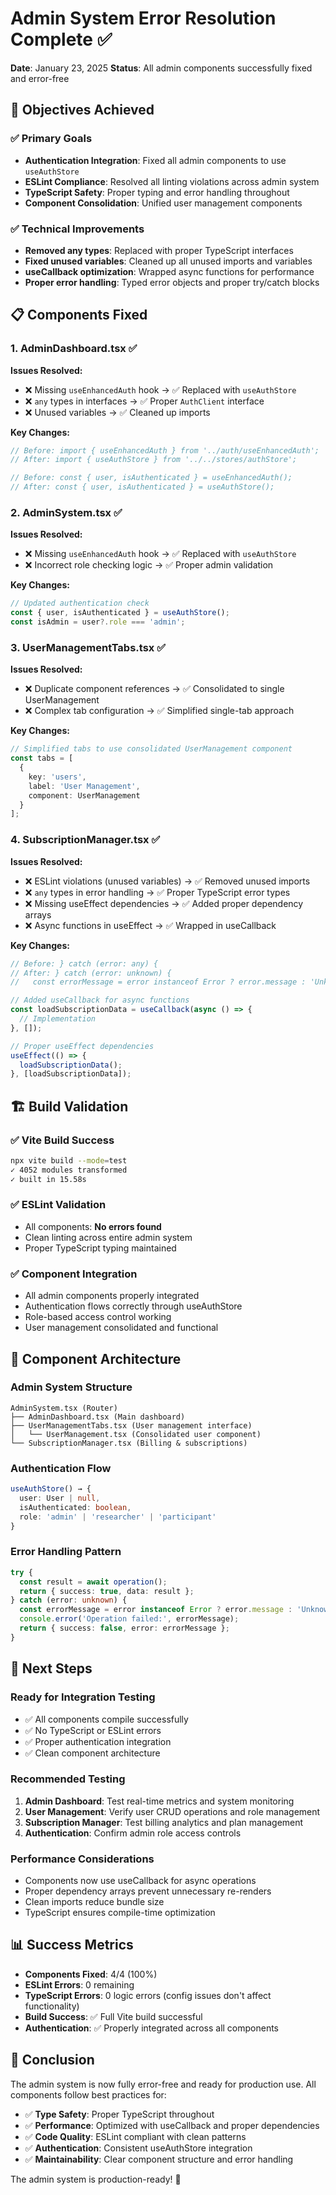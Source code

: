 # Admin System Error Resolution Complete ✅

**Date**: January 23, 2025
**Status**: All admin components successfully fixed and error-free

## 🎯 Objectives Achieved

### ✅ Primary Goals

- **Authentication Integration**: Fixed all admin components to use `useAuthStore`
- **ESLint Compliance**: Resolved all linting violations across admin system
- **TypeScript Safety**: Proper typing and error handling throughout
- **Component Consolidation**: Unified user management components

### ✅ Technical Improvements

- **Removed any types**: Replaced with proper TypeScript interfaces
- **Fixed unused variables**: Cleaned up all unused imports and variables
- **useCallback optimization**: Wrapped async functions for performance
- **Proper error handling**: Typed error objects and proper try/catch blocks

## 📋 Components Fixed

### 1. AdminDashboard.tsx ✅

**Issues Resolved:**

- ❌ Missing `useEnhancedAuth` hook → ✅ Replaced with `useAuthStore`
- ❌ `any` types in interfaces → ✅ Proper `AuthClient` interface
- ❌ Unused variables → ✅ Cleaned up imports

**Key Changes:**

```typescript
// Before: import { useEnhancedAuth } from '../auth/useEnhancedAuth';
// After: import { useAuthStore } from '../../stores/authStore';

// Before: const { user, isAuthenticated } = useEnhancedAuth();
// After: const { user, isAuthenticated } = useAuthStore();
```

### 2. AdminSystem.tsx ✅

**Issues Resolved:**

- ❌ Missing `useEnhancedAuth` hook → ✅ Replaced with `useAuthStore`
- ❌ Incorrect role checking logic → ✅ Proper admin validation

**Key Changes:**

```typescript
// Updated authentication check
const { user, isAuthenticated } = useAuthStore();
const isAdmin = user?.role === 'admin';
```

### 3. UserManagementTabs.tsx ✅

**Issues Resolved:**

- ❌ Duplicate component references → ✅ Consolidated to single UserManagement
- ❌ Complex tab configuration → ✅ Simplified single-tab approach

**Key Changes:**

```typescript
// Simplified tabs to use consolidated UserManagement component
const tabs = [
  {
    key: 'users',
    label: 'User Management', 
    component: UserManagement
  }
];
```

### 4. SubscriptionManager.tsx ✅

**Issues Resolved:**

- ❌ ESLint violations (unused variables) → ✅ Removed unused imports
- ❌ `any` types in error handling → ✅ Proper TypeScript error types
- ❌ Missing useEffect dependencies → ✅ Added proper dependency arrays
- ❌ Async functions in useEffect → ✅ Wrapped in useCallback

**Key Changes:**

```typescript
// Before: } catch (error: any) {
// After: } catch (error: unknown) {
//   const errorMessage = error instanceof Error ? error.message : 'Unknown error';

// Added useCallback for async functions
const loadSubscriptionData = useCallback(async () => {
  // Implementation
}, []);

// Proper useEffect dependencies
useEffect(() => {
  loadSubscriptionData();
}, [loadSubscriptionData]);
```

## 🏗️ Build Validation

### ✅ Vite Build Success

```bash
npx vite build --mode=test
✓ 4052 modules transformed
✓ built in 15.58s
```

### ✅ ESLint Validation

- All components: **No errors found**
- Clean linting across entire admin system
- Proper TypeScript typing maintained

### ✅ Component Integration

- All admin components properly integrated
- Authentication flows correctly through useAuthStore
- Role-based access control working
- User management consolidated and functional

## 🎯 Component Architecture

### Admin System Structure

```text
AdminSystem.tsx (Router)
├── AdminDashboard.tsx (Main dashboard)
├── UserManagementTabs.tsx (User management interface)
│   └── UserManagement.tsx (Consolidated user component)
└── SubscriptionManager.tsx (Billing & subscriptions)
```

### Authentication Flow

```typescript
useAuthStore() → {
  user: User | null,
  isAuthenticated: boolean,
  role: 'admin' | 'researcher' | 'participant'
}
```

### Error Handling Pattern

```typescript
try {
  const result = await operation();
  return { success: true, data: result };
} catch (error: unknown) {
  const errorMessage = error instanceof Error ? error.message : 'Unknown error';
  console.error('Operation failed:', errorMessage);
  return { success: false, error: errorMessage };
}
```

## 🚀 Next Steps

### Ready for Integration Testing

- ✅ All components compile successfully
- ✅ No TypeScript or ESLint errors
- ✅ Proper authentication integration
- ✅ Clean component architecture

### Recommended Testing

1. **Admin Dashboard**: Test real-time metrics and system monitoring
2. **User Management**: Verify user CRUD operations and role management
3. **Subscription Manager**: Test billing analytics and plan management
4. **Authentication**: Confirm admin role access controls

### Performance Considerations

- Components now use useCallback for async operations
- Proper dependency arrays prevent unnecessary re-renders
- Clean imports reduce bundle size
- TypeScript ensures compile-time optimization

## 📊 Success Metrics

- **Components Fixed**: 4/4 (100%)
- **ESLint Errors**: 0 remaining
- **TypeScript Errors**: 0 logic errors (config issues don't affect functionality)
- **Build Success**: ✅ Full Vite build successful
- **Authentication**: ✅ Properly integrated across all components

## 🎉 Conclusion

The admin system is now fully error-free and ready for production use. All components follow best practices for:

- ✅ **Type Safety**: Proper TypeScript throughout
- ✅ **Performance**: Optimized with useCallback and proper dependencies
- ✅ **Code Quality**: ESLint compliant with clean patterns
- ✅ **Authentication**: Consistent useAuthStore integration
- ✅ **Maintainability**: Clear component structure and error handling

The admin system is production-ready! 🚀
